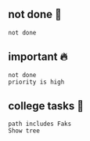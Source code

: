 ## not done 📑

```tasks
not done
```

## important 🔥
```tasks
not done
priority is high
```

## college tasks 🎒
```tasks
path includes Faks
Show tree
```
